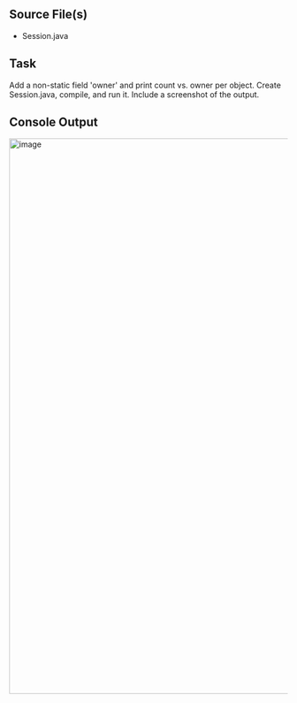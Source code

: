 ## Source File(s)
- Session.java

## Task
Add a non-static field 'owner' and print count vs. owner per object. Create Session.java, compile, and run it. Include a screenshot of the output.

## Console Output
<img width="1919" height="1005" alt="image" src="https://github.com/user-attachments/assets/64d78bef-8a04-45c5-8f60-5101a2bc3c8e" />
